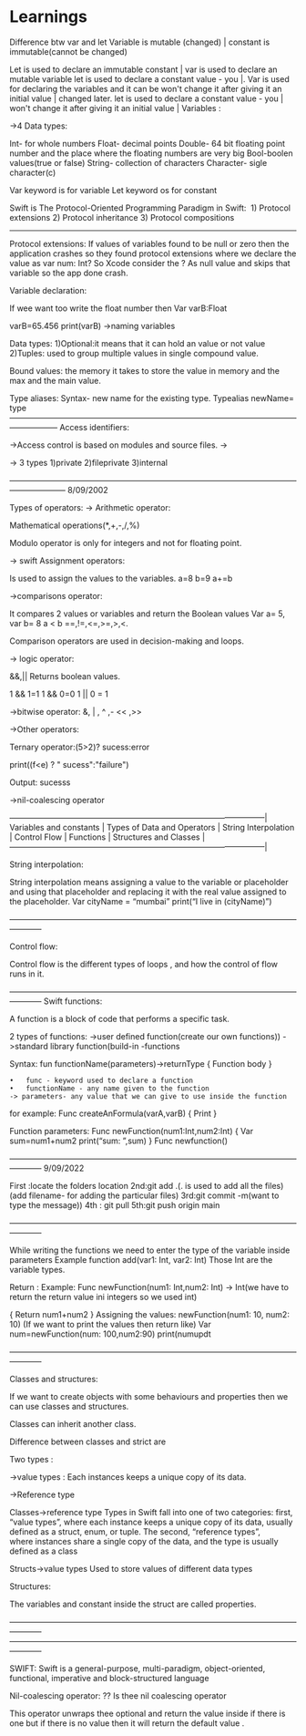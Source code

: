 # Learnings

Difference btw var and let
 Variable is mutable (changed)   |     constant is immutable(cannot be changed)

Let is used to declare an immutable constant     |    var is used to declare an mutable variable
let is used to declare a constant value - you       |.    Var is used for declaring the variables and it can be 
won't change it after giving it an initial value       |       changed later.
let is used to declare a constant value - you       |
won't change it after giving it an initial value       |
Variables :

->4 Data types:

Int- for whole numbers 
Float- decimal points
Double- 64 bit floating point number and the place where the floating numbers are very big
Bool-boolen values(true or false)
String- collection of characters
Character- sigle character(c)

Var keyword is for variable
Let keyword os for constant

Swift is The Protocol-Oriented Programming Paradigm in Swift: 
	1)	Protocol extensions 
	2)	Protocol inheritance
	3)	Protocol compositions
____________________________
Protocol extensions:
If values of variables found to be null or zero then the application crashes so they found protocol extensions where we declare the value as var num: Int?
So Xcode consider the ? As null value and skips that variable so the app done crash.


Variable declaration:

If wee want too write the float number then
 Var varB:Float

varB=65.456
print(varB)
->naming variables
 
Data types:
1)Optional:it means that it can hold an value or not value
2)Tuples: used to group multiple values in single compound value.

Bound values: the memory it takes to store the value in memory and  the max and the main value.


Type aliases:
Syntax- new name for the existing  type.
 Typealias newName= type
——————————————————————————————————————————
Access identifiers:

->Access control is based on modules and source files.
->

-> 3 types
 1)private
 2)fileprivate
 3)internal

———————————————————————————————————————————
8/09/2002

Types of operators:
-> Arithmetic operator:

Mathematical operations(*,+,-,/,%)

Modulo operator is only for integers and not for floating point.

-> swift Assignment  operators:

Is used to assign the values to the variables.
a=8
b=9
a+=b

->comparisons  operator:

It compares 2 values or variables and return the Boolean values
 Var a= 5, var b= 8
 a < b
==,!=,<=,>=,>,<.

Comparison operators are used in decision-making and loops.



-> logic operator:

&&,||
Returns boolean values.

1 && 1=1
1 && 0=0
1 || 0 = 1

->bitwise operator:
&, | , ^ ,- << ,>>

->Other operators:

Ternary operator:(5>2)? sucess:error

print((f<e) ? " sucess":"failure")

Output:  sucesss

->nil-coalescing operator

————————————————————————————————|
Variables and constants                              |
Types of Data and   Operators                        |
String Interpolation                                 |
Control Flow                                         |
Functions                                            |
Structures and Classes                               |
————————————————————————————————|

String interpolation:

String interpolation means assigning a value to the variable or placeholder and using that placeholder  and replacing it with the real value assigned to the placeholder.
 Var cityName = “mumbai”
print(“I live in \(cityName)”)

————————————————————————————————————————

Control flow:

Control flow is the different types of loops , and how the control of flow runs in it.

————————————————————————————————————————
Swift functions:

A function is a  block of code that performs a specific task.

2 types of functions:
     ->user defined function(create our own functions))
     ->standard library function(build-in -functions

Syntax: fun functionName(parameters)->returnType
{
Function body
}

	•	func - keyword used to declare a function
	•	functionName - any name given to the function
    -> parameters- any value that we can give to use inside the function 
for example:
Func createAnFormula(varA,varB)
{
Print
}

Function parameters:
Func newFunction(num1:Int,num2:Int)
{
Var sum=num1+num2
print(“sum: ”,sum)
}
Func newfunction()

————————————————————————————————————————
9/09/2022

First :locate the folders location
2nd:git add .(. is used to add all the files)(add filename- for adding the particular files)
3rd:git commit -m(want to type the message))
4th : git pull 
5th:git push origin main 

————————————————————————————————————————



While writing the functions we need to enter the type of the variable inside parameters
Example function add(var1: Int, var2: Int)
Those Int are the variable types.


Return : 
Example: 
Func newFunction(num1: Int,num2: Int) -> Int(we have to return the return value ini integers so we used int)

{
Return num1+num2
}
                  Assigning the values:
newFunction(num1: 10, num2: 10)
                    (If we want to print the values then return like)
Var num=newFunction(num: 100,num2:90)
print(numupdt
   
————————————————————————————————————————

Classes and structures:
 
If we want to create objects with some behaviours and properties then we can use classes and structures.
 
Classes can inherit  another class.

Difference between classes and strict are

Two types : 

->value types :
Each instances keeps a unique copy of its data.

->Reference type

Classes->reference type
Types in Swift fall into one of two categories: first, “value types”, where each instance keeps a unique copy of its data, usually defined as a struct, enum, or tuple. The second, “reference types”, where instances share a single copy of the data, and the type is usually defined as a class

Structs->value types
Used to store values  of different data types
 
Structures:

The variables and constant inside the struct are called properties.


————————————————————————————————————————
————————————————————————————————————————

SWIFT:
Swift is a general-purpose, multi-paradigm, object-oriented, functional, imperative and block-structured language


Nil-coalescing  operator: ?? Is thee nil coalescing operator

This operator unwraps thee optional and return the value inside if there is one but if there is no value then it will return the default value .




